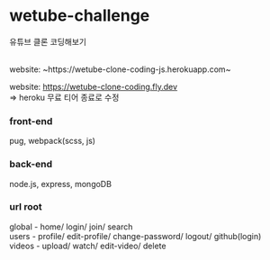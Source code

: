 # wetube-challenge

유튜브 클론 코딩해보기

<br>
website: ~https://wetube-clone-coding-js.herokuapp.com~

website: https://wetube-clone-coding.fly.dev
<br> => heroku 무료 티어 종료로 수정

### front-end

pug, webpack(scss, js)

### back-end

node.js, express, mongoDB

### url root

global - home/ login/ join/ search
<br>
users - profile/ edit-profile/ change-password/ logout/ github(login)
<br>
videos - upload/ watch/ edit-video/ delete
